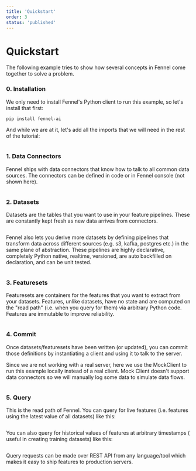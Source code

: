 ```yaml
---
title: 'Quickstart'
order: 3
status: 'published'
---
```

# Quickstart

The following example tries to show how several concepts in Fennel come together to solve a problem.

### 0. Installation
We only need to install Fennel's Python client to run this example, so let's install that first:
```bash
pip install fennel-ai
```

And while we are at it, let's add all the imports that we will need in the
rest of the tutorial:

<pre snippet="getting-started/quickstart#imports"></pre>


### 1. Data Connectors

Fennel ships with data connectors that know how to talk to all common data
sources. The connectors can be defined in code or in Fennel console (not shown
here).
<pre snippet="getting-started/quickstart#connectors"></pre>

### 2. Datasets
Datasets are the tables that you want to use in your feature pipelines. These
are constantly kept fresh as new data arrives from connectors.
<pre snippet="getting-started/quickstart#datasets"></pre>

Fennel also lets you derive more datasets by defining pipelines that transform
data across different sources (e.g. s3, kafka, postgres etc.) in the same plane
of abstraction.  These pipelines are highly declarative, completely Python native,
realtime, versioned, are auto backfilled on declaration, and can be unit tested.
<pre snippet="getting-started/quickstart#pipelines"></pre>

### 3. Featuresets
Featuresets are containers for the features that you want to extract from your
datasets. Features, unlike datasets, have no state and are computed on the
"read path" (i.e. when you query for them) via arbitrary Python code. Features
are immutable to improve reliability.
<pre snippet="getting-started/quickstart#features"></pre>



### 4. Commit
Once datasets/featuresets have been written (or updated), you can commit those
definitions by instantiating a client and using it to talk to the server.

Since we are not working with a real server, here we use the MockClient to run
this example locally instead of a real client. Mock Client doesn't support data
connectors so we will manually log some data to simulate data flows.
<pre snippet="getting-started/quickstart#commit"></pre>

### 5. Query
This is the read path of Fennel. You can query for live features (i.e. features
using the latest value of all datasets) like this:
<pre snippet="getting-started/quickstart#query"></pre>

You can also query for historical values of features at arbitrary timestamps (
useful in creating training datasets) like this:

<pre snippet="getting-started/quickstart#historical"></pre>

Query requests can be made over REST API from any language/tool which makes it easy
to ship features to production servers.
